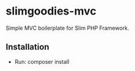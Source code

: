# slimgoodies-mvc

Simple MVC boilerplate for Slim PHP Framework.

## Installation
* Run: composer install
